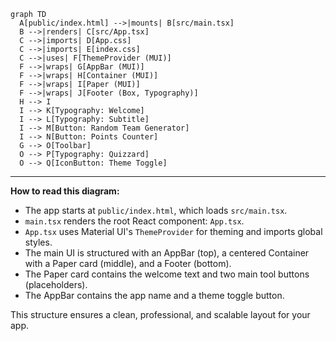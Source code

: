 ```mermaid
graph TD
  A[public/index.html] -->|mounts| B[src/main.tsx]
  B -->|renders| C[src/App.tsx]
  C -->|imports| D[App.css]
  C -->|imports| E[index.css]
  C -->|uses| F[ThemeProvider (MUI)]
  F -->|wraps| G[AppBar (MUI)]
  F -->|wraps| H[Container (MUI)]
  F -->|wraps| I[Paper (MUI)]
  F -->|wraps| J[Footer (Box, Typography)]
  H --> I
  I --> K[Typography: Welcome]
  I --> L[Typography: Subtitle]
  I --> M[Button: Random Team Generator]
  I --> N[Button: Points Counter]
  G --> O[Toolbar]
  O --> P[Typography: Quizzard]
  O --> Q[IconButton: Theme Toggle]
```

---

**How to read this diagram:**
- The app starts at `public/index.html`, which loads `src/main.tsx`.
- `main.tsx` renders the root React component: `App.tsx`.
- `App.tsx` uses Material UI's `ThemeProvider` for theming and imports global styles.
- The main UI is structured with an AppBar (top), a centered Container with a Paper card (middle), and a Footer (bottom).
- The Paper card contains the welcome text and two main tool buttons (placeholders).
- The AppBar contains the app name and a theme toggle button.

This structure ensures a clean, professional, and scalable layout for your app.

